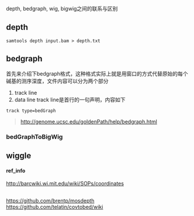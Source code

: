 depth, bedgraph, wig, bigwig之间的联系与区别
## depth
```
samtools depth input.bam > depth.txt

```

## bedgraph
首先来介绍下bedgraph格式，这种格式实际上就是用窗口的方式代替原始的每个碱基的测序深度，文件内容可以分为两个部分
1. track  line
2. data line
track line是首行的一句声明，内容如下
```
track type=bedGraph
```
> http://genome.ucsc.edu/goldenPath/help/bedgraph.html

### bedGraphToBigWig
## wiggle

#### ref_info
http://barcwiki.wi.mit.edu/wiki/SOPs/coordinates


## 
https://github.com/brentp/mosdepth
https://github.com/telatin/covtobed/wiki
